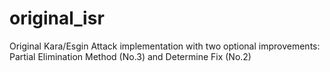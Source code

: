 # original_isr
Original Kara/Esgin Attack implementation with two optional improvements: Partial Elimination Method (No.3) and Determine Fix (No.2)
